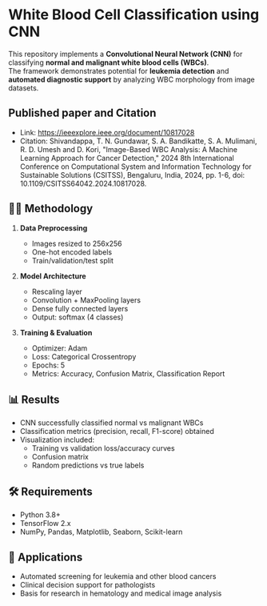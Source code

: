 # White Blood Cell Classification using CNN

This repository implements a **Convolutional Neural Network (CNN)** for classifying **normal and malignant white blood cells (WBCs)**.  
The framework demonstrates potential for **leukemia detection** and **automated diagnostic support** by analyzing WBC morphology from image datasets.

## Published paper and Citation
- Link: https://ieeexplore.ieee.org/document/10817028
- Citation: Shivandappa, T. N. Gundawar, S. A. Bandikatte, S. A. Mulimani, R. D. Umesh and D. Kori, "Image-Based WBC Analysis: A Machine Learning Approach for Cancer Detection," 2024 8th International Conference on Computational System and Information Technology for Sustainable Solutions (CSITSS), Bengaluru, India, 2024, pp. 1-6, doi: 10.1109/CSITSS64042.2024.10817028. 

## 🧑‍💻 Methodology
1. **Data Preprocessing**  
   - Images resized to 256x256  
   - One-hot encoded labels  
   - Train/validation/test split  

2. **Model Architecture**  
   - Rescaling layer  
   - Convolution + MaxPooling layers  
   - Dense fully connected layers  
   - Output: softmax (4 classes)  

3. **Training & Evaluation**  
   - Optimizer: Adam  
   - Loss: Categorical Crossentropy  
   - Epochs: 5  
   - Metrics: Accuracy, Confusion Matrix, Classification Report  

## 📊 Results
- CNN successfully classified normal vs malignant WBCs  
- Classification metrics (precision, recall, F1-score) obtained  
- Visualization included:  
  - Training vs validation loss/accuracy curves  
  - Confusion matrix  
  - Random predictions vs true labels

## 🛠 Requirements
- Python 3.8+
- TensorFlow 2.x
- NumPy, Pandas, Matplotlib, Seaborn, Scikit-learn

## 📌 Applications
- Automated screening for leukemia and other blood cancers
- Clinical decision support for pathologists
- Basis for research in hematology and medical image analysis



